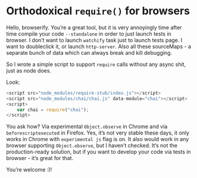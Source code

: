 # Orthodoxical `require()` for browsers

Hello, browserify. You’re a great tool, but it is very annoyingly time after time compile your code `--standalone` in order to just launch tests in browser. I don’t want to launch `watchify` task just to launch tests page. I want to doubleclick it, or launch `http-server`. Also all these sourceMaps - a separate bunch of data which can always break and kill debugging.

So I wrote a simple script to support `require` calls without any async shit, just as node does.

Look:
```js
<script src="node_modules/require-stub/index.js"></script>
<script src="node_modules/chai/chai.js" data-module="chai"></script>
<script>
	var chai = require("chai");
</script>
```

You ask how?
Via experimental `Object.observe` in Chrome and via `beforescriptexecuted` in Firefox.
Yes, it’s not very stable these days, it only works in Chrome with `experimental js` flag is on. It also would work in any browser supporting `Object.observe`, but I haven’t checked. It’s not the production-ready solution, but if you want to develop your code via tests in browser - it’s great for that.

You’re welcome :)!
